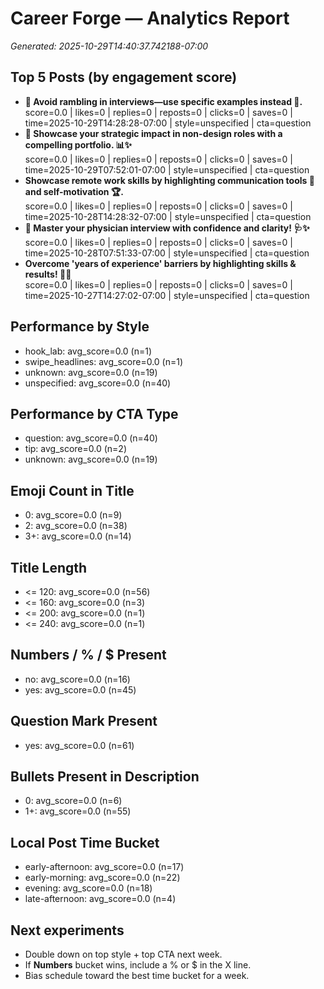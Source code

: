 # Career Forge — Analytics Report

_Generated: 2025-10-29T14:40:37.742188-07:00_

## Top 5 Posts (by engagement score)

- **💼 Avoid rambling in interviews—use specific examples instead 🎯.**  
  score=0.0 | likes=0 | replies=0 | reposts=0 | clicks=0 | saves=0 | time=2025-10-29T14:28:28-07:00 | style=unspecified | cta=question
- **🧠 Showcase your strategic impact in non-design roles with a compelling portfolio. 📊✨**  
  score=0.0 | likes=0 | replies=0 | reposts=0 | clicks=0 | saves=0 | time=2025-10-29T07:52:01-07:00 | style=unspecified | cta=question
- **Showcase remote work skills by highlighting communication tools 🎯 and self-motivation 🏆.**  
  score=0.0 | likes=0 | replies=0 | reposts=0 | clicks=0 | saves=0 | time=2025-10-28T14:28:32-07:00 | style=unspecified | cta=question
- **🎯 Master your physician interview with confidence and clarity! 🩺✨**  
  score=0.0 | likes=0 | replies=0 | reposts=0 | clicks=0 | saves=0 | time=2025-10-28T07:51:33-07:00 | style=unspecified | cta=question
- **Overcome 'years of experience' barriers by highlighting skills & results! 🚀💼**  
  score=0.0 | likes=0 | replies=0 | reposts=0 | clicks=0 | saves=0 | time=2025-10-27T14:27:02-07:00 | style=unspecified | cta=question

## Performance by Style

- hook_lab: avg_score=0.0 (n=1)
- swipe_headlines: avg_score=0.0 (n=1)
- unknown: avg_score=0.0 (n=19)
- unspecified: avg_score=0.0 (n=40)

## Performance by CTA Type

- question: avg_score=0.0 (n=40)
- tip: avg_score=0.0 (n=2)
- unknown: avg_score=0.0 (n=19)

## Emoji Count in Title

- 0: avg_score=0.0 (n=9)
- 2: avg_score=0.0 (n=38)
- 3+: avg_score=0.0 (n=14)

## Title Length

- <= 120: avg_score=0.0 (n=56)
- <= 160: avg_score=0.0 (n=3)
- <= 200: avg_score=0.0 (n=1)
- <= 240: avg_score=0.0 (n=1)

## Numbers / % / $ Present

- no: avg_score=0.0 (n=16)
- yes: avg_score=0.0 (n=45)

## Question Mark Present

- yes: avg_score=0.0 (n=61)

## Bullets Present in Description

- 0: avg_score=0.0 (n=6)
- 1+: avg_score=0.0 (n=55)

## Local Post Time Bucket

- early-afternoon: avg_score=0.0 (n=17)
- early-morning: avg_score=0.0 (n=22)
- evening: avg_score=0.0 (n=18)
- late-afternoon: avg_score=0.0 (n=4)

## Next experiments

- Double down on top style + top CTA next week.
- If **Numbers** bucket wins, include a % or $ in the X line.
- Bias schedule toward the best time bucket for a week.